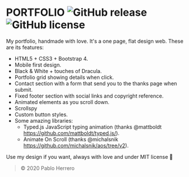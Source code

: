 # **PORTFOLIO** ![GitHub release](https://img.shields.io/badge/release-v.5.0-brightgreen) ![GitHub license](https://img.shields.io/badge/license-MIT-blue)

My portfolio, handmade with love. It's a one page, flat design web. These are its features:
  - HTML5 + CSS3 + Bootstrap 4.
  - Mobile first design.
  - Black & White + touches of Dracula.
  - Portfolio grid showing details when click.
  - Contact section with a form that send you to the thanks page when submit.
  - Fixed footer section with social links and copyright reference.
  - Animated elements as you scroll down.
  - Scrollspy
  - Custom button styles.
  - Some amazing libraries:
    - Typed.js JavaScript typing animation (thanks @mattboldt https://github.com/mattboldt/typed.js/).
    - Animate On Scroll (thanks @michalsnik https://github.com/michalsnik/aos/tree/v2).
    
Use my design if you want, always with love and under MIT license :metal:

> © 2020 Pablo Herrero
